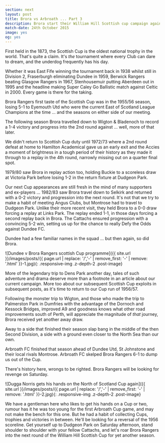 ```yaml
---
section: next
layout: post
title: Brora vs Arbroath ... Part 3
description: Brora start their William Hill Scottish cup campaign against Arbroath on 24th October.
match-date: 24th October 2015
image: yes
og: yes
---
```

First held in the 1873, the Scottish Cup is the oldest national trophy in the world. That's quite a claim. It's *the* tournament where every Club can dare to dream, and the underdog frequently has his day.

Whether it was East Fife winning the tournament back in 1938 whilst still in Division 2, Fraserburgh eliminating Dundee in 1959, Berwick Rangers beating Glasgow Rangers in 1967, Stenhousemuir putting Aberdeen out in 1995 and the headline making Super Caley Go Ballistic match against Celtic in 2000. Every game is there for the taking.

Brora Rangers first taste of the Scottish Cup was in the 1955/56 season, losing 5-1 to Eyemouth Utd who were the current East of Scotland League Champions at the time ... and the seasons on either side of our meeting. 

The following season Brora travelled down to Wigton & Bladenoch to record a 1-4 victory and progress into the 2nd round against ... well, more of that later.

We didn't return to Scottish Cup duty until 1972/73 where a 2nd round defeat at home to Hamilton Academical gave us an early exit and the Accies a moment of brightness in a tough period of their history as they made it through to a replay in the 4th round, narrowly missing out on a quarter final spot.

1979/80 saw Brora in replay action too, holding Buckie to a scoreless draw at Victoria Park before losing 1-2 in the return fixture at Dudgeon Park.

Our next Cup appearances are still fresh in the mind of many supporters and ex-players ... 1982/83 saw Brora travel down to Selkirk and returned with a 0-2 victory and progression into the next round. It's not that we try to make a habit of meeting Angus Clubs, but Montrose had to travel to Dudgeon Park. Unlike their more recent visit, they held Brora to a 0-0 draw forcing a replay at Links Park. The replay ended 1-1, in those days forcing a second replay back in Brora. The Cattachs ensured progression with a convincing 5-2 win, setting us up for the chance to really Defy the Odds against Dundee FC.

Dundee had a few familiar names in the squad ... but then again, so did Brora.

![Dundee v Brora Rangers scottish Cup programme]({{ site.url }}/images/posts/{{ page.url | replace: '/','-' | remove_first: '-' | remove: '.html' }}-1.jpg){: .responsive-img .z-depth-2 .post-image}

More of the legendary trip to Dens Park another day, tales of such adventure and drama deserve more than a footnote in an article about our current campaign. More too about our subsequent Scottish Cup exploits in subsequent posts, as it's time to return to our Cup run of 1956/57.

Following the monster trip to Wigton, and those who made the trip to Palmerston Park in Dumfries with the advantage of the Dornoch and Kessock Bridges, improved A9 and goodness knows what other road improvements south of Perth, will appreciate the magnitude of *that* journey, Brora received yet another away draw.

Away to a side that finished their season slap bang in the middle of the then Second Division, a side with a ground even closer to the North Sea than our own.

Arbroath FC finished that season ahead of Dundee Utd, St Johnstone and their local rivals Montrose. Arbroath FC skelped Brora Rangers 6-1 to dump us out of the Cup.

There's history here, wrongs to be righted. Brora Rangers will be looking for revenge on Saturday.

![Dugga Norris gets his hands on the North of Scotland Cup again]({{ site.url }}/images/posts/{{ page.url | replace: '/','-' | remove_first: '-' | remove: '.html' }}-2.jpg){: .responsive-img .z-depth-2 .post-image}

We have a gentleman here who likes to get his hands on a Cup or two, rumour has it he was too young for the first Arbroath Cup game, and may not make the bench for this one. But he had a habit of collecting Cups, trophies and victories in between. He'll be looking for a reversal of the 1956 scoreline. Get yourself up to Dudgeon Park on Saturday afternoon, stand shoulder to shoulder with your fellow Cattachs, and let's roar Brora Rangers into the next round of the William Hill Scottish Cup for yet another season.